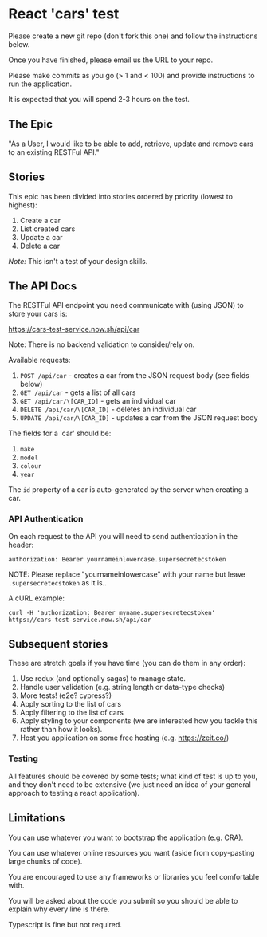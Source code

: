 # React 'cars' test

Please create a new git repo (don't fork this one) and follow the instructions below.

Once you have finished, please email us the URL to your repo.

Please make commits as you go (> 1 and < 100) and provide instructions to run the application.

It is expected that you will spend 2-3 hours on the test. 

## The Epic

"As a User, I would like to be able to add, retrieve, update and remove cars to an existing RESTFul API."

## Stories

This epic has been divided into stories ordered by priority (lowest to highest):

1. Create a car
1. List created cars
1. Update a car
1. Delete a car

*Note:* This isn't a test of your design skills.

## The API Docs

The RESTFul API endpoint you need communicate with (using JSON) to store your cars is: 

https://cars-test-service.now.sh/api/car

Note: There is no backend validation to consider/rely on.

Available requests:

1. `POST /api/car` - creates a car from the JSON request body (see fields below)
1. `GET /api/car` - gets a list of all cars
1. `GET /api/car/\[CAR_ID]` - gets an individual car
1. `DELETE /api/car/\[CAR_ID]` - deletes an individual car
1. `UPDATE /api/car/\[CAR_ID]` - updates a car from the JSON request body

The fields for a 'car' should be:

1. `make`  
1. `model` 
1. `colour`  
1. `year` 

The `id` property of a car is auto-generated by the server when creating a car.

### API Authentication

On each request to the API you will need to send authentication in the header:

`authorization: Bearer yournameinlowercase.supersecretecstoken`

NOTE: Please replace "yournameinlowercase" with your name but leave `.supersecretecstoken` as it is..

A cURL example:

```curl -H 'authorization: Bearer myname.supersecretecstoken' https://cars-test-service.now.sh/api/car```

## Subsequent stories

These are stretch goals if you have time (you can do them in any order):

1. Use redux (and optionally sagas) to manage state.
1. Handle user validation (e.g. string length or data-type checks)
1. More tests! (e2e? cypress?)
1. Apply sorting to the list of cars
1. Apply filtering to the list of cars
1. Apply styling to your components (we are interested how you tackle this rather than how it looks).
1. Host you application on some free hosting (e.g. https://zeit.co/)

### Testing

All features should be covered by some tests; what kind of test is up to you, and they don't need to be extensive (we just need an idea of your general approach to testing a react application).

## Limitations

You can use whatever you want to bootstrap the application (e.g. CRA).

You can use whatever online resources you want (aside from copy-pasting large chunks of code).

You are encouraged to use any frameworks or libraries you feel comfortable with.

You will be asked about the code you submit so you should be able to explain why every line is there.

Typescript is fine but not required.
